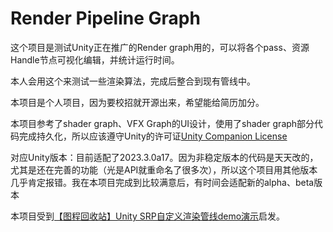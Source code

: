﻿# Render Pipeline Graph

这个项目是测试Unity正在推广的Render graph用的，可以将各个pass、资源Handle节点可视化编辑，并统计运行时间。

本人会用这个来测试一些渲染算法，完成后整合到现有管线中。

本项目是个人项目，因为要校招就开源出来，希望能给简历加分。

本项目参考了shader graph、VFX Graph的UI设计，使用了shader graph部分代码完成持久化，所以应该遵守Unity的许可证[Unity Companion License](http://www.unity3d.com/legal/licenses/Unity_Companion_License)

对应Unity版本：目前适配了2023.3.0a17。因为非稳定版本的代码是天天改的，尤其是还在完善的功能（光是API就重命名了很多次），所以这个项目用其他版本几乎肯定报错。我在本项目完成到比较满意后，有时间会适配新的alpha、beta版本

本项目受到[【图程回收站】Unity SRP自定义渲染管线demo演示](https://www.bilibili.com/video/BV1rj41117hy)启发。


